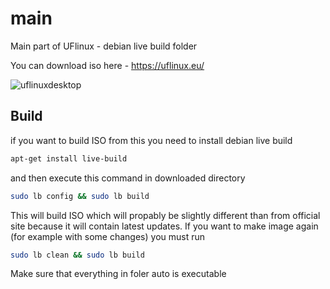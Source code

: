 # main
Main part of UFlinux - debian live build folder

You can download iso here - https://uflinux.eu/

![uflinuxdesktop](https://user-images.githubusercontent.com/35844848/147685144-46d9e5c3-e400-48f6-8e8b-460350cbed56.png)

## Build
if you want to build ISO from this you need to install debian live build

```bash
apt-get install live-build
```

and then execute this command in downloaded directory

```bash
sudo lb config && sudo lb build
```
This will build ISO which will propably be slightly different than from official site because it will contain latest updates. If you want to make image again (for example with some changes) you must run

```bash
sudo lb clean && sudo lb build
```

Make sure that everything in foler auto is executable
